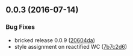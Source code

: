 <a name="0.0.3"></a>
## 0.0.3 (2016-07-14)


### Bug Fixes

* bricked release 0.0.9 ([20604da](https://bitbucket.org/atlassian/atlaskit/commits/20604da))
* style assignment on reactified WC ([7b7c2d6](https://bitbucket.org/atlassian/atlaskit/commits/7b7c2d6))



